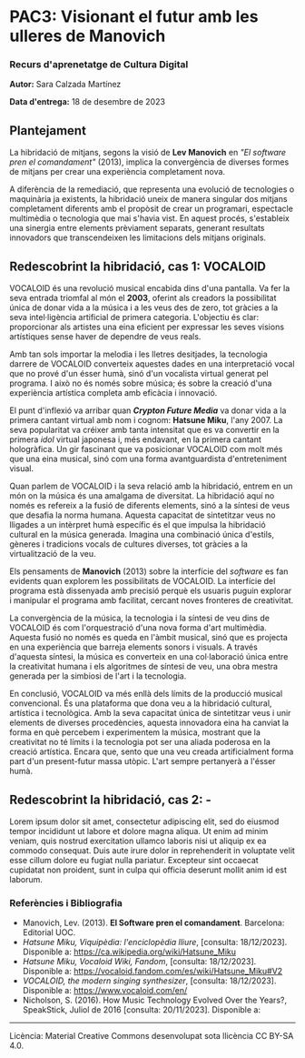 
# PAC3: Visionant el futur amb les ulleres de Manovich 

### Recurs d'aprenetatge de Cultura Digital

**Autor:** Sara Calzada Martínez

**Data d'entrega:** 18 de desembre de 2023

## Plantejament

La hibridació de mitjans, segons la visió de **Lev Manovich** en *"El software pren el comandament"* (2013), implica la convergència de diverses formes de mitjans per crear una experiència completament nova.

A diferència de la remediació, que representa una evolució de tecnologies o maquinària ja existents, la hibridació uneix de manera singular dos mitjans completament diferents amb el propòsit de crear un programari, espectacle multimèdia o tecnologia que mai s'havia vist. En aquest procés, s'estableix una sinergia entre elements prèviament separats, generant resultats innovadors que transcendeixen les limitacions dels mitjans originals.

## Redescobrint la hibridació, cas 1: VOCALOID

VOCALOID és una revolució musical encabida dins d'una pantalla. Va fer la seva entrada triomfal al món el **2003**, oferint als creadors la possibilitat única de donar vida a la música i a les veus des de zero, tot gràcies a la seva intel·ligència artificial de primera categoria. L'objectiu és clar: proporcionar als artistes una eina eficient per expressar les seves visions artístiques sense haver de dependre de veus reals.  
  
Amb tan sols importar la melodia i les lletres desitjades, la tecnologia darrere de VOCALOID converteix aquestes dades en una interpretació vocal que no prové d'un ésser humà, sinó d'un vocalista virtual generat pel programa. I això no és només sobre música; és sobre la creació d'una experiència artística completa amb eficàcia i innovació.  
  
El punt d'inflexió va arribar quan ***Crypton Future Media*** va donar vida a la primera cantant virtual amb nom i cognom: **Hatsune Miku**, l'any 2007. La seva popularitat va créixer amb tanta intensitat que es va convertir en la primera *idol* virtual japonesa i, més endavant, en la primera cantant hologràfica. Un gir fascinant que va posicionar VOCALOID com molt més que una eina musical, sinó com una forma avantguardista d'entreteniment visual.  
  
Quan parlem de VOCALOID i la seva relació amb la hibridació, entrem en un món on la música és una amalgama de diversitat. La hibridació aquí no només es refereix a la fusió de diferents elements, sinó a la síntesi de veus que desafia la norma humana. Aquesta capacitat de sintetitzar veus no lligades a un intèrpret humà específic és el que impulsa la hibridació cultural en la música generada. Imagina una combinació única d'estils, gèneres i tradicions vocals de cultures diverses, tot gràcies a la virtualització de la veu.  
  
Els pensaments de **Manovich** (2013) sobre la interfície del *software* es fan evidents quan explorem les possibilitats de VOCALOID. La interfície del programa està dissenyada amb precisió perquè els usuaris puguin explorar i manipular el programa amb facilitat, cercant noves fronteres de creativitat.  
  
La convergència de la música, la tecnologia i la síntesi de veu dins de VOCALOID és com l'orquestració d'una nova forma d'art multimèdia. Aquesta fusió no només es queda en l'àmbit musical, sinó que es projecta en una experiència que barreja elements sonors i visuals. A través d'aquesta síntesi, la música es converteix en una col·laboració única entre la creativitat humana i els algoritmes de síntesi de veu, una obra mestra generada per la simbiosi de l'art i la tecnologia.  
  
En conclusió, VOCALOID va més enllà dels límits de la producció musical convencional. És una plataforma que dona veu a la hibridació cultural, artística i tecnològica. Amb la seva capacitat única de sintetitzar veus i unir elements de diverses procedències, aquesta innovadora eina ha canviat la forma en què percebem i experimentem la música, mostrant que la creativitat no té límits i la tecnologia pot ser una aliada poderosa en la creació artística. Encara que, sento que una veu creada artificialment forma part d'un present-futur massa utòpic. L'art sempre pertanyerà a l'ésser humà.

## Redescobrint la hibridació, cas 2: -

Lorem ipsum dolor sit amet, consectetur adipiscing elit, sed do eiusmod tempor incididunt ut labore et dolore magna aliqua. Ut enim ad minim veniam, quis nostrud exercitation ullamco laboris nisi ut aliquip ex ea commodo consequat. Duis aute irure dolor in reprehenderit in voluptate velit esse cillum dolore eu fugiat nulla pariatur. Excepteur sint occaecat cupidatat non proident, sunt in culpa qui officia deserunt mollit anim id est laborum.


### Referències i Bibliografia

* Manovich, Lev. (2013). **El Software pren el comandament**. Barcelona: Editorial UOC.
* *Hatsune Miku, Viquipèdia: l'enciclopèdia lliure*, [consulta: 18/12/2023]. Disponible a: https://ca.wikipedia.org/wiki/Hatsune_Miku
* *Hatsune Miku, Vocaloid Wiki, Fandom*, [consulta: 18/12/2023]. Disponible a: https://vocaloid.fandom.com/es/wiki/Hatsune_Miku#V2
* *VOCALOID, the modern singing synthesizer*, [consulta: 18/12/2023]. Disponible a: https://www.vocaloid.com/en/
* Nicholson, S. (2016). How Music Technology Evolved Over the Years?, SpeakStick, Juliol
de 2016 [consulta: 20/11/2023]. Disponible a:
----

Licència: Material Creative Commons desenvolupat sota llicència CC BY-SA 4.0.
